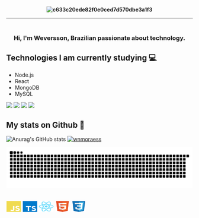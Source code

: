 <h4 align="center">
 
![c633c20ede82f0e0ced7d570dbe3a1f3](https://user-images.githubusercontent.com/70382532/138322189-2db8df52-9dcb-40a0-88a8-c365466bd33d.gif)

<hr>
 
 <h3 align="center">  <br>
Hi, I'm Weversson, Brazilian passionate about technology.
<br>
 
 ## Technologies I am currently studying 💻

  - Node.js
  - React
  - MongoDB
  - MySQL
 
<div> 
  <a href="https://instagram.com/wnmoraess" target="_blank"><img src="https://img.shields.io/badge/-Instagram-%23E4405F?style=for-the-badge&logo=instagram&logoColor=white" target="_blank"></a>
 <a href= "mailto:wnzn98@outlook.com" target="_blank"><img src="https://img.shields.io/badge/Microsoft_Outlook-0078D4?style=for-the-badge&logo=microsoft-outlook&logoColor=white" target="_blank"></a> 
  <a href = "mailto:weverssonsouza98@gmail.com"><img src="https://img.shields.io/badge/-Gmail-%23333?style=for-the-badge&logo=gmail&logoColor=white" target="_blank"></a>
  <a href="https://www.linkedin.com/in/weversson-moraes-647760228" target="_blank"><img src="https://img.shields.io/badge/-LinkedIn-%230077B5?style=for-the-badge&logo=linkedin&logoColor=white" target="_blank"></a>
  
  ## My stats on Github 💫

<!-- <span style="height ">
![Anurag's GitHub stats](https://github-readme-stats.vercel.app/api?username=wnmoraess&show_icons=true&theme=tokyonight)
</span> -->

![Anurag's GitHub stats](https://github-readme-stats.vercel.app/api?username=wnmoraess&show_icons=true&theme=tokyonight)
[![wnmoraess](https://github-readme-stats.vercel.app/api/top-langs/?username=wnmoraess&hide=html&layout=compact=true&theme=tokyonight)](https://github.com/wnmoraess/)
  
  ![Snake animation](https://github.com/wnmoraess/wnmoraess/blob/output/github-contribution-grid-snake.svg)
  
 <div style="display: inline_block"><br>
  <img align="center" alt="w-Js" height="30" width="40" src="https://raw.githubusercontent.com/devicons/devicon/master/icons/javascript/javascript-plain.svg">
  <img align="center" alt="w-Ts" height="30" width="40" src="https://raw.githubusercontent.com/devicons/devicon/master/icons/typescript/typescript-plain.svg">
  <img align="center" alt="w-React" height="30" width="40" src="https://raw.githubusercontent.com/devicons/devicon/master/icons/react/react-original.svg">
  <img align="center" alt="w-HTML" height="30" width="40" src="https://raw.githubusercontent.com/devicons/devicon/master/icons/html5/html5-original.svg">
  <img align="center" alt="w-CSS" height="30" width="40" src="https://raw.githubusercontent.com/devicons/devicon/master/icons/css3/css3-original.svg">
</div>
 
  </div>
